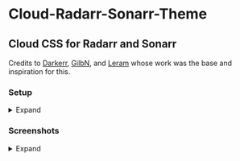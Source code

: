 # Cloud-Radarr-Sonarr-Theme
<h2>Cloud CSS for Radarr and Sonarr</h2>
Credits to <a href="https://github.com/iFelix18/Darkerr">Darkerr</a>, <a href="https://github.com/gilbN">GilbN</a>, and <a href="https://github.com/leram84">Leram</a> whose work was the base and inspiration for this. 

 ### Setup
<details><summary>Expand</summary>
<p>
Radarr and Sonarr don't give you an easy way to add custom css, so you will need to insert it with your reverse proxy. The below is an example that you can inside your NGINX Sonarr and Radarr location blocks to insert the CSS when accessing via your domain (not locally). You need the subfilter module for it to work. If you don't use nginx or don't have that module, I don't know enough to help out.

```nginx		
			proxy_set_header Accept-Encoding "";
			sub_filter
			'</head>'
			'<link rel="stylesheet" type="text/css" href="https://rg9400.github.io/CloudThemes/CloudArr.css">
			</head>';
			sub_filter_once on;
 ```
 </p>
</details>

 ### Screenshots
<details><summary>Expand</summary>
<p>

<img src="/Screenshots/CloudArrSS7.png"></img>
<img src="/Screenshots/CloudArrSS8.png"></img>
<img src="/Screenshots/CloudArrSS1.png"></img>
<img src="/Screenshots/CloudArrSS3.png"></img>
<img src="/Screenshots/CloudArrSS4.png"></img>
<img src="/Screenshots/CloudArrSS5.png"></img>

</p>
</details>
